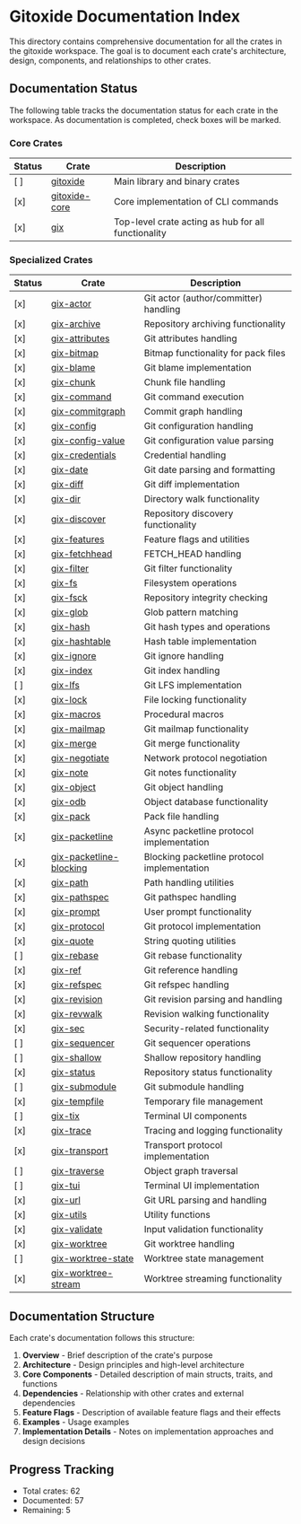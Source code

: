 # Gitoxide Documentation Index

This directory contains comprehensive documentation for all the crates in the gitoxide workspace. The goal is to document each crate's architecture, design, components, and relationships to other crates.

## Documentation Status

The following table tracks the documentation status for each crate in the workspace. As documentation is completed, check boxes will be marked.

### Core Crates

| Status | Crate | Description |
|--------|-------|-------------|
| [ ] | [gitoxide](./gitoxide/) | Main library and binary crates |
| [x] | [gitoxide-core](./gitoxide-core/) | Core implementation of CLI commands |
| [x] | [gix](./gix/) | Top-level crate acting as hub for all functionality |

### Specialized Crates

| Status | Crate | Description |
|--------|-------|-------------|
| [x] | [gix-actor](./gix-actor/) | Git actor (author/committer) handling |
| [x] | [gix-archive](./gix-archive/) | Repository archiving functionality |
| [x] | [gix-attributes](./gix-attributes/) | Git attributes handling |
| [x] | [gix-bitmap](./gix-bitmap/) | Bitmap functionality for pack files |
| [x] | [gix-blame](./gix-blame/) | Git blame implementation |
| [x] | [gix-chunk](./gix-chunk/) | Chunk file handling |
| [x] | [gix-command](./gix-command/) | Git command execution |
| [x] | [gix-commitgraph](./gix-commitgraph/) | Commit graph handling |
| [x] | [gix-config](./gix-config/) | Git configuration handling |
| [x] | [gix-config-value](./gix-config-value/) | Git configuration value parsing |
| [x] | [gix-credentials](./gix-credentials/) | Credential handling |
| [x] | [gix-date](./gix-date/) | Git date parsing and formatting |
| [x] | [gix-diff](./gix-diff/) | Git diff implementation |
| [x] | [gix-dir](./gix-dir/) | Directory walk functionality |
| [x] | [gix-discover](./gix-discover/) | Repository discovery functionality |
| [x] | [gix-features](./gix-features/) | Feature flags and utilities |
| [x] | [gix-fetchhead](./gix-fetchhead/) | FETCH_HEAD handling |
| [x] | [gix-filter](./gix-filter/) | Git filter functionality |
| [x] | [gix-fs](./gix-fs/) | Filesystem operations |
| [x] | [gix-fsck](./gix-fsck/) | Repository integrity checking |
| [x] | [gix-glob](./gix-glob/) | Glob pattern matching |
| [x] | [gix-hash](./gix-hash/) | Git hash types and operations |
| [x] | [gix-hashtable](./gix-hashtable/) | Hash table implementation |
| [x] | [gix-ignore](./gix-ignore/) | Git ignore handling |
| [x] | [gix-index](./gix-index/) | Git index handling |
| [ ] | [gix-lfs](./gix-lfs/) | Git LFS implementation |
| [x] | [gix-lock](./gix-lock/) | File locking functionality |
| [x] | [gix-macros](./gix-macros/) | Procedural macros |
| [x] | [gix-mailmap](./gix-mailmap/) | Git mailmap functionality |
| [x] | [gix-merge](./gix-merge/) | Git merge functionality |
| [x] | [gix-negotiate](./gix-negotiate/) | Network protocol negotiation |
| [x] | [gix-note](./gix-note/) | Git notes functionality |
| [x] | [gix-object](./gix-object/) | Git object handling |
| [x] | [gix-odb](./gix-odb/) | Object database functionality |
| [x] | [gix-pack](./gix-pack/) | Pack file handling |
| [x] | [gix-packetline](./gix-packetline/) | Async packetline protocol implementation |
| [x] | [gix-packetline-blocking](./gix-packetline-blocking/) | Blocking packetline protocol implementation |
| [x] | [gix-path](./gix-path/) | Path handling utilities |
| [x] | [gix-pathspec](./gix-pathspec/) | Git pathspec handling |
| [x] | [gix-prompt](./gix-prompt/) | User prompt functionality |
| [x] | [gix-protocol](./gix-protocol/) | Git protocol implementation |
| [x] | [gix-quote](./gix-quote/) | String quoting utilities |
| [ ] | [gix-rebase](./gix-rebase/) | Git rebase functionality |
| [x] | [gix-ref](./gix-ref/) | Git reference handling |
| [x] | [gix-refspec](./gix-refspec/) | Git refspec handling |
| [x] | [gix-revision](./gix-revision/) | Git revision parsing and handling |
| [x] | [gix-revwalk](./gix-revwalk/) | Revision walking functionality |
| [x] | [gix-sec](./gix-sec/) | Security-related functionality |
| [ ] | [gix-sequencer](./gix-sequencer/) | Git sequencer operations |
| [ ] | [gix-shallow](./gix-shallow/) | Shallow repository handling |
| [x] | [gix-status](./gix-status/) | Repository status functionality |
| [ ] | [gix-submodule](./gix-submodule/) | Git submodule handling |
| [x] | [gix-tempfile](./gix-tempfile/) | Temporary file management |
| [ ] | [gix-tix](./gix-tix/) | Terminal UI components |
| [x] | [gix-trace](./gix-trace/) | Tracing and logging functionality |
| [x] | [gix-transport](./gix-transport/) | Transport protocol implementation |
| [ ] | [gix-traverse](./gix-traverse/) | Object graph traversal |
| [ ] | [gix-tui](./gix-tui/) | Terminal UI implementation |
| [x] | [gix-url](./gix-url/) | Git URL parsing and handling |
| [x] | [gix-utils](./gix-utils/) | Utility functions |
| [x] | [gix-validate](./gix-validate/) | Input validation functionality |
| [x] | [gix-worktree](./gix-worktree/) | Git worktree handling |
| [ ] | [gix-worktree-state](./gix-worktree-state/) | Worktree state management |
| [x] | [gix-worktree-stream](./gix-worktree-stream/) | Worktree streaming functionality |

## Documentation Structure

Each crate's documentation follows this structure:

1. **Overview** - Brief description of the crate's purpose
2. **Architecture** - Design principles and high-level architecture
3. **Core Components** - Detailed description of main structs, traits, and functions
4. **Dependencies** - Relationship with other crates and external dependencies
5. **Feature Flags** - Description of available feature flags and their effects
6. **Examples** - Usage examples
7. **Implementation Details** - Notes on implementation approaches and design decisions

## Progress Tracking

- Total crates: 62
- Documented: 57
- Remaining: 5